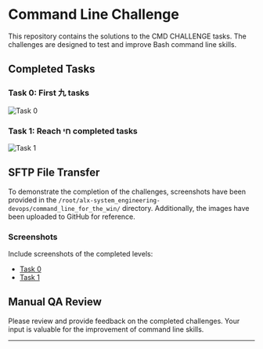 # Command Line Challenge

This repository contains the solutions to the CMD CHALLENGE tasks. The challenges are designed to test and improve Bash command line skills.

## Completed Tasks

### Task 0: First 九 tasks
![Task 0](.https://github.com/ya7ya99/alx-system_engineering-devops/blob/master/command_line_for_the_win/0-first_9_tasks.PNG)

### Task 1: Reach חי completed tasks
![Task 1](./command_line_for_the_win/1-next_9_tasks.jpg)

## SFTP File Transfer

To demonstrate the completion of the challenges, screenshots have been provided in the `/root/alx-system_engineering-devops/command_line_for_the_win/` directory. Additionally, the images have been uploaded to GitHub for reference.

### Screenshots

Include screenshots of the completed levels:

- [Task 0](./command_line_for_the_win/0-first_9_tasks.jpg)
- [Task 1](./command_line_for_the_win/1-next_9_tasks.jpg)

## Manual QA Review

Please review and provide feedback on the completed challenges. Your input is valuable for the improvement of command line skills.

---
